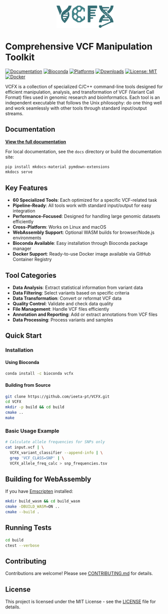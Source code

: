 <p align="center">
  <img src="assets/images/VCFX.png" alt="VCFX Logo" width="180"/>
</p>

# Comprehensive VCF Manipulation Toolkit


[![Documentation](https://img.shields.io/badge/docs-GitHub%20Pages-blue)](https://ieeta-pt.github.io/VCFX/)
[![Bioconda](https://img.shields.io/conda/vn/bioconda/vcfx.svg)](https://anaconda.org/bioconda/vcfx)
[![Platforms](https://anaconda.org/bioconda/vcfx/badges/platforms.svg)](https://anaconda.org/bioconda/vcfx)
[![Downloads](https://anaconda.org/bioconda/vcfx/badges/downloads.svg)](https://anaconda.org/bioconda/vcfx)
[![License: MIT](https://img.shields.io/badge/License-MIT-yellow.svg)](https://opensource.org/licenses/MIT)
[![Docker](https://img.shields.io/badge/Docker-GHCR-blue)](https://ieeta-pt.github.io/VCFX/docker/)

VCFX is a collection of specialized C/C++ command-line tools designed for efficient manipulation, analysis, and transformation of VCF (Variant Call Format) files used in genomic research and bioinformatics. Each tool is an independent executable that follows the Unix philosophy: do one thing well and work seamlessly with other tools through standard input/output streams.

## Documentation

**[View the full documentation](https://ieeta-pt.github.io/VCFX/)**

For local documentation, see the `docs` directory or build the documentation site:

```bash
pip install mkdocs-material pymdown-extensions
mkdocs serve
```

## Key Features

- **60 Specialized Tools**: Each optimized for a specific VCF-related task
- **Pipeline-Ready**: All tools work with standard input/output for easy integration
- **Performance-Focused**: Designed for handling large genomic datasets efficiently
- **Cross-Platform**: Works on Linux and macOS
- **WebAssembly Support**: Optional WASM builds for browser/Node.js environments
- **Bioconda Available**: Easy installation through Bioconda package manager
- **Docker Support**: Ready-to-use Docker image available via GitHub Container Registry

## Tool Categories

- **Data Analysis**: Extract statistical information from variant data
- **Data Filtering**: Select variants based on specific criteria
- **Data Transformation**: Convert or reformat VCF data
- **Quality Control**: Validate and check data quality
- **File Management**: Handle VCF files efficiently
- **Annotation and Reporting**: Add or extract annotations from VCF files
- **Data Processing**: Process variants and samples

## Quick Start

### Installation

#### Using Bioconda

```bash
conda install -c bioconda vcfx
```

#### Building from Source

```bash
git clone https://github.com/ieeta-pt/VCFX.git
cd VCFX
mkdir -p build && cd build
cmake ..
make
```

### Basic Usage Example

```bash
# Calculate allele frequencies for SNPs only
cat input.vcf | \
  VCFX_variant_classifier --append-info | \
  grep 'VCF_CLASS=SNP' | \
  VCFX_allele_freq_calc > snp_frequencies.tsv
```

## Building for WebAssembly

If you have [Emscripten](https://emscripten.org/) installed:

```bash
mkdir build_wasm && cd build_wasm
cmake -DBUILD_WASM=ON ..
cmake --build .
```

## Running Tests

```bash
cd build
ctest --verbose
```

## Contributing

Contributions are welcome! Please see [CONTRIBUTING.md](docs/CONTRIBUTING.md) for details.

## License

This project is licensed under the MIT License - see the [LICENSE](LICENSE) file for details.
